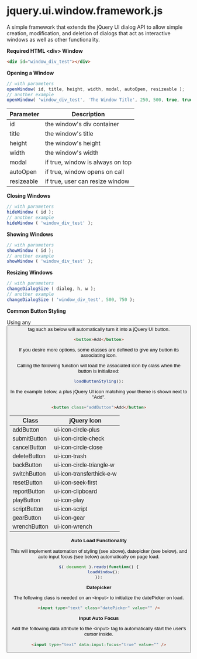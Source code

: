 # jquery.ui.window.framework.js

A simple framework that extends the jQuery UI dialog API to allow simple creation, modification, and deletion of dialogs that act as interactive windows as well as other functionality.

**Required HTML &lt;div&gt; Window**

```html
<div id="window_div_test"></div>
```

**Opening a Window**

```javascript
// with parameters
openWindow( id, title, height, width, modal, autoOpen, resizeable );
// another example
openWindow( 'window_div_test', 'The Window Title', 250, 500, true, true, true );
```

| Parameter  | Description |
| ------------- | ------------- |
| id | the window's div container |
| title | the window's title |
| height | the window's height |
| width | the window's width |
| modal | if true, window is always on top |
| autoOpen | if true, window opens on call |
| resizeable | if true, user can resize window |

**Closing Windows**

```javascript
// with parameters
hideWindow ( id );
// another example
hideWindow ( 'window_div_test' );
```

**Showing Windows**

```javascript
// with parameters
showWindow ( id );
// another example
showWindow ( 'window_div_test' );
```

**Resizing Windows**

```javascript
// with parameters
changeDialogSize ( dialog, h, w );
// another example
changeDialogSize ( 'window_div_test', 500, 750 );
```

**Common Button Styling**

Using any <button> tag such as below will automatically turn it into a jQuery UI button.
```html
<button>Add</button>
```

If you desire more options, some classes are defined to give any button its associating icon.

Calling the following function will load the associated icon by class when the button is initialized:
```javascript
loadButtonStyling();
```

In the example below, a plus jQuery UI icon matching your theme is shown next to "Add".
```html
<button class="addButton">Add</button>
```

| Class  | jQuery Icon |
| ------------- | ------------- |
| addButton | ui-icon-circle-plus |
| submitButton | ui-icon-circle-check |
| cancelButton | ui-icon-circle-close |
| deleteButton | ui-icon-trash |
| backButton | ui-icon-circle-triangle-w |
| switchButton | ui-icon-transferthick-e-w |
| resetButton | ui-icon-seek-first |
| reportButton | ui-icon-clipboard |
| playButton | ui-icon-play |
| scriptButton | ui-icon-script |
| gearButton | ui-icon-gear |
| wrenchButton | ui-icon-wrench |


**Auto Load Functionality**

This will implement automation of styling (see above), datepicker (see below), and auto input focus (see below) automatically on page load.

```javascript
$( document ).ready(function() {
    loadWindow();
});
```

**Datepicker**

The following class is needed on an &lt;input&gt; to initialize the datePicker on load.
```html
<input type="text" class="datePicker" value="" />
```

**Input Auto Focus**

Add the following data attribute to the &lt;input&gt; tag to automatically start the user's cursor inside.

```html
<input type="text" data-input-focus="true" value="" />
```